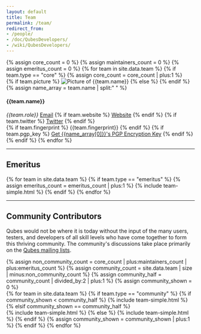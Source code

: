 ```yaml
---
layout: default
title: Team
permalink: /team/
redirect_from:
- /people/
- /doc/QubesDevelopers/
- /wiki/QubesDevelopers/
---
```


<div id="team-core" class="more-top">
  {% assign core_count = 0 %}
  {% assign maintainers_count = 0 %}
  {% assign emeritus_count = 0 %}
  {% for team in site.data.team %}
  {% if team.type == "core" %}
  {% assign core_count = core_count | plus:1 %}
  <div class="row team team-core">
    <div class="col-lg-2 col-md-2 col-sm-5 col-xs-12 text-center">
    <div class="picture more-bottom">
      {% if team.picture %}
      <img src="/attachment/site/{{team.picture}}" title="Picture of {{team.name}}">
      {% else %}
      <i class="fa fa-user"></i>
      {% endif %}
    </div>
    </div>
    <div class="col-lg-4 col-md-4 col-sm-7 col-xs-12">
      {% assign name_array = team.name | split:" " %}
      <h4 class="half-bottom">{{team.name}}</h4>
      <em class="role half-bottom">{{team.role}}</em>
      <a href="mailto:{{team.email}}" class="add-right"><i class="fa fa-envelope"></i> Email</a>
      {% if team.website %}
      <a href="{{team.website}}" class="add-right" target="blank"><i class="fa fa-link"></i> Website</a>
      {% endif %}
      {% if team.twitter %}
      <a href="https://twitter.com/{{team.twitter}}" target="blank"><i class="fa fa-twitter"></i> Twitter</a>
      {% endif %}
    </div>
    <div class="col-lg-6 col-md-6 col-sm-12 col-xs-12 text-center">
      {% if team.fingerprint %}
      <span class="fingerprint" title="{{team.name}}'s PGP Encryption Key Fingerprint">{{team.fingerprint}}</span>
      {% endif %}
      {% if team.pgp_key %}
      <a href="{{team.pgp_key}}"><i class="fa fa-key"></i> Get {{name_array[0]}}'s PGP Encryption Key</a>
      {% endif %}
    </div>
  </div>
  {% endif %}
  {% endfor %}
</div>
<hr class="more-bottom">
<div class="row team more-top more-bottom">
  <div class="col-lg-12 col-md-12 col-sm-12">
    <h2 class="text-center">Emeritus</h2>
    {% for team in site.data.team %}
    {% if team.type == "emeritus" %}
    {% assign emeritus_count = emeritus_count | plus:1 %}
    {% include team-simple.html %}
    {% endif %}
    {% endfor %}
  </div>
</div>
<hr class="more-bottom">
<div class="row team">
  <div class="col-lg-12 col-md-12 col-sm-12">
    <h2 class="text-center more-bottom">Community Contributors</h2>
    <p>Qubes would not be where it is today without the input of the many users, testers, and developers of all skill levels who have come together to form this thriving community. The community's discussions take place primarily on the <a href="/doc/mailing-lists/">Qubes mailing lists</a>.</p>
  </div>
</div>
{% assign non_community_count =  core_count | plus:maintainers_count | plus:emeritus_count %}
{% assign community_count =  site.data.team | size | minus:non_community_count %}
{% assign community_half = community_count | divided_by:2 | plus:1 %}
{% assign community_shown =  0 %}

<div class="row team">
  <div class="col-lg-6 col-md-6 col-sm-6 col-xs-12">
    {% for team in site.data.team %}
    {% if team.type == "community" %}
    {% if community_shown < community_half %}
    {% include team-simple.html %}
    {% elsif community_shown == community_half %}
    </div>
    <div class="col-lg-6 col-md-6 col-sm-6 col-xs-12">
    {% include team-simple.html %}
    {% else %}
    {% include team-simple.html %}
    {% endif %}
    {% assign community_shown = community_shown | plus:1 %}
    {% endif %}
    {% endfor %}
  </div>
</div>
